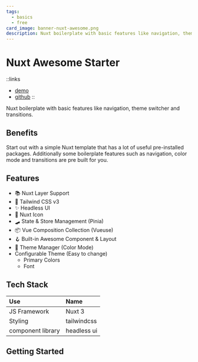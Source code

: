 ```yaml
---
tags:
  - basics
  - free
card_image: banner-nuxt-awesome.png
description: Nuxt boilerplate with basic features like navigation, theme switcher and transitions.
---
```


# Nuxt Awesome Starter

::links
+ [demo](https://nuxt3-awesome-starter.vercel.app/)
+ [github](https://github.com/viandwi24/nuxt3-awesome-starter)
::

Nuxt boilerplate with basic features like navigation, theme switcher and transitions.

## Benefits
Start out with a simple Nuxt template that has a lot of useful pre-installed packages. Additionally some boilerplate features such as navigation, color mode and transitions are pre built for you.

## Features
+ 📚 Nuxt Layer Support
+ 💨 Tailwind CSS v3
+ ✨ Headless UI
+ 🔔 Nuxt Icon
+ 🛹 State & Store Management (Pinia)
+ 📦 Vue Composition Collection (Vueuse)
+ 🪝 Built-in Awesome Component & Layout
+ 🌙 Theme Manager (Color Mode)
+ Configurable Theme (Easy to change)
  + Primary Colors
  + Font


## Tech Stack

| Use | Name |
|:--- |:---- |
| JS Framework | Nuxt 3 |
| Styling | tailwindcss |
| component library | headless ui |


## Getting Started